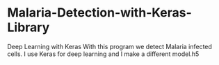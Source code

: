 # Malaria-Detection-with-Keras-Library
Deep Learning with Keras
With this program we detect Malaria infected cells.
I use Keras for deep learning and I make a different model.h5 
